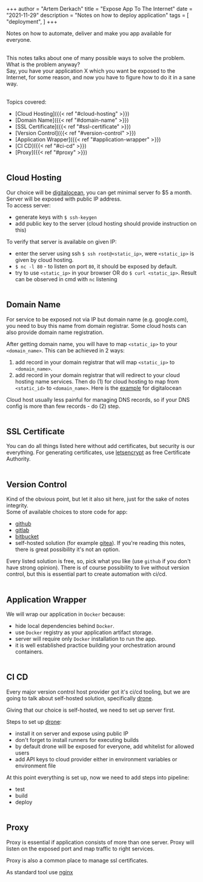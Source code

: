 +++
author = "Artem Derkach"
title = "Expose App To The Internet"
date = "2021-11-29"
description = "Notes on how to deploy application"
tags = [
    "deployment",
]
+++

Notes on how to automate, deliver and make you app available for everyone.

<!--more-->
<br>
This notes talks about one of many possible ways to solve the problem.<br>
What is the problem anyway?<br>
Say, you have your application X which you want be exposed to the Internet,
for some reason, and now you have to figure how to do it in a sane way.
<br><br>

Topics covered:
- [Cloud Hosting]({{< ref "#cloud-hosting" >}})
- [Domain Name]({{< ref "#domain-name" >}})
- [SSL Certificate]({{< ref "#ssl-certificate" >}})
- [Version Control]({{< ref "#version-control" >}})
- [Application Wrapper]({{< ref "#application-wrapper" >}})
- [CI CD]({{< ref "#ci-cd" >}})
- [Proxy]({{< ref "#proxy" >}})
<br><br>

## Cloud Hosting
Our choice will be [digitalocean](https://www.digitalocean.com/), you can get minimal server fo $5 a month.<br>
Server will be exposed with public IP address.<br>
To access server:
- generate keys with `$ ssh-keygen`
- add public key to the server (cloud hosting should provide instruction on this)

To verify that server is available on given IP:
- enter the server using ssh `$ ssh root@<static_ip>`, were `<static_ip>` is given by cloud hosting.
- `$ nc -l 80` - to listen on port `80`, it should be exposed by default.
- try to use `<static_ip>` in your browser OR do `$ curl <static_ip>`. Result can be observed in cmd with `nc` listening
<br><br>


## Domain Name
For service to be exposed not via IP but domain name (e.g. google.com), you need to buy this name from domain registrar.
Some cloud hosts can also provide domain name registration.

After getting domain name, you will have to map `<static_ip>` to your `<domain_name>`. This can be achieved in 2 ways:
1. add record in your domain registrar that will map `<static_ip>` to `<domain_name>`.
2. add record in your domain registrar that will redirect to your cloud hosting name services. Then do (1) for cloud hosting to map from `<static_id>` to `<domain_name>`.
Here is the [example](https://www.digitalocean.com/community/tutorials/how-to-point-to-digitalocean-nameservers-from-common-domain-registrars) for digitalocean

Cloud host usually less painful for managing DNS records, so if your DNS config is more than few records - do (2) step.
<br><br>


## SSL Certificate
You can do all things listed here without add certificates, but security is our everything.
For generating certificates, use [letsencrypt](https://letsencrypt.org/getting-started/) as free Certificate Authority.
<br><br>


## Version Control
Kind of the obvious point, but let it also sit here, just for the sake of notes integrity.<br>
Some of available choices to store code for app:
- [github](https://github.com)
- [gitlab](https://gitlab.com)
- [bitbucket](https://bitbucket.com)
- self-hosted solution (for example [gitea](https://gitea.io)). If you're reading this notes, there is great possibility it's not an option.

Every listed solution is free, so, pick what you like (use `github` if you don't have strong opinion).
There is of course possibility to live without version control, but this is essential part to create
automation with ci/cd.
<br><br>


## Application Wrapper
We will wrap our application in `Docker` because:
- hide local dependencies behind `Docker`.
- use `Docker` registry as your application artifact storage.
- server will require only `Docker` installation to run the app.
- it is well established practice building your orchestration around containers.
<br><br>
  

## CI CD
Every major version control host provider got it's ci/cd tooling, but we are going to talk about self-hosted solution,
specifically [drone](https://www.drone.io/).

Giving that our choice is self-hosted, we need to set up server first.

Steps to set up [drone](https://www.drone.io/):
- install it on server and expose using public IP
- don't forget to install runners for executing builds
- by default drone will be exposed for everyone, add whitelist for allowed users  
- add API keys to cloud provider either in environment variables or environment file

At this point everything is set up, now we need to add steps into pipeline:
- test
- build
- deploy
<br><br>
  

## Proxy
Proxy is essential if application consists of more than one server. Proxy will listen on the exposed port and map traffic to right services.

Proxy is also a common place to manage ssl certificates. 

As standard tool use [nginx](https://www.nginx.com/)
